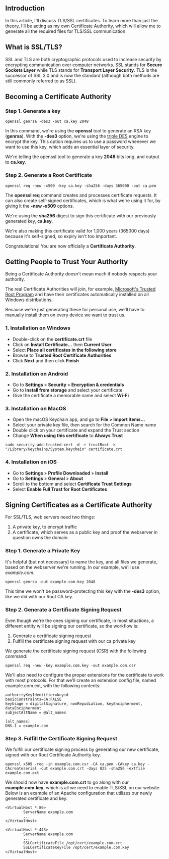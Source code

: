 ## Introduction

In this article, I'll discuss TLS/SSL certificates. To learn more than just the theory, I'll be acting as my own Certificate Authority, which will allow me to generate all the required files for TLS/SSL communication.

## What is SSL/TLS?

SSL and TLS are both cryptographic protocols used to increase security by encrypting communication over computer networks. SSL stands for **Secure Sockets Layer** while TLS stands for **Transport Layer Security**. TLS is the successor of SSL 3.0 and is now the standard (although both methods are still commonly referred to as SSL).

## Becoming a Certificate Authority

### Step 1. Generate a key

```
openssl genrsa -des3 -out ca.key 2048
```

In this command, we're using the **openssl** tool to generate an RSA key (**genrsa**). With the **-des3** option, we're using the [triple DES](https://en.wikipedia.org/wiki/Triple_DES) engine to encrypt the key. This option requires us to use a password whenever we want to use this key, which adds an essential layer of security.

We're telling the openssl tool to generate a key **2048** bits long, and output to **ca.key**.

### Step 2. Generate a Root Certificate

```
openssl req -new -x509 -key ca.key -sha256 -days 365000 -out ca.pem
```

The **openssl req** command creates and processes certificate requests. It can also create self-signed certificates, which is what we're using it for, by giving it the **-new -x509** options.

We're using the **sha256** digest to sign this certificate with our previously generated key, **ca.key**.

We're also making this certificate valid for 1,000 years (365000 days) because it's self-signed, so expiry isn't too important.

Congratulations! You are now officially a **Certificate Authority**.

## Getting People to Trust Your Authority

Being a Certificate Authority doesn't mean much if nobody respects your authority.

The real Certificate Authorities will join, for example, [Microsoft's Trusted Root Program](https://docs.microsoft.com/en-us/security/trusted-root/program-requirements) and have their certificates automatically installed on all Windows distributions.

Because we're just generating these for personal use, we'll have to manually install them on every device we want to trust us.

### 1. Installation on Windows
- Double-click on the **certificate.crt** file
- Click on **Install Certificate…** then **Current User**
- Select **Place all certificates in the following store**
- Browse to **Trusted Root Certificate Authorities**
- Click **Next** and then click **Finish**

### 2. Installation on Android
- Go to **Settings** » **Security** » **Encryption & credentials**
- Go to **Install from storage** and select your certificate
- Give the certificate a memorable name and select **Wi-Fi**

### 3. Installation on MacOS
- Open the macOS Keychain app, and go to **File > Import Items…**
- Select your private key file, then search for the Common Name name
- Double click on your certificate and expand the Trust section
- Change **When using this certificate** to **Always Trust**

```
sudo security add-trusted-cert -d -r trustRoot -k "/Library/Keychains/System.keychain" certificate.crt
```

### 4. Installation on iOS
- Go to **Settings** » **Profile Downloaded** » **Install**
- Go to **Settings** » **General** » **About**
- Scroll to the bottom and select **Certificate Trust Settings**
- Select **Enable Full Trust for Root Certificates**

## Signing Certificates as a Certificate Authority

For SSL/TLS, web servers need two things:
1. A private key, to encrypt traffic
2. A certificate, which serves as a public key and proof the webserver in question owns the domain.

### Step 1. Generate a Private Key

It's helpful (but not necessary) to name the key, and all files we generate, based on the webserver we're running. In our example, we'll use *example.com*.

```
openssl genrsa -out example.com.key 2048
```

This time we won't be password-protecting this key with the **-des3** option, like we did with our Root CA key.

### Step 2. Generate a Certificate Signing Request

Even though we're the ones signing our certificate, in most situations, a different entity will be signing our certificate, so the workflow is:
1. Generate a certificate signing request
2. Fulfill the certificate signing request with our ca private key

We generate the certificate signing request (CSR) with the following command:

```
openssl req -new -key example.com.key -out example.com.csr
```

We'll also need to configure the proper extensions for the certificate to work with most protocols. For that we'll create an extension config file, named example.com.ext, with the following contents:

```
authorityKeyIdentifier=keyid
basicConstraints=CA:FALSE
keyUsage = digitalSignature, nonRepudiation, keyEncipherment, dataEncipherment
subjectAltName = @alt_names

[alt_names]
DNS.1 = example.com
```

### Step 3. Fulfill the Certificate Signing Request

We fulfill our certificate signing process by generating our new certificate, signed with our Root Certificate Authority key.

```
openssl x509 -req -in example.com.csr -CA ca.pem -CAkey ca.key -CAcreateserial -out example.com.crt -days 825 -sha256 -extfile example.com.ext
```

We should now have **example.com.crt** to go along with our **example.com.key**, which is all we need to enable TLS/SSL on our website. Below is an example of an Apache configuration that utilizes our newly generated certificate and key.

```
<VirtualHost *:80>
        ServerName example.com
        ...
</VirtualHost>

<VirtualHost *:443>
        ServerName example.com
        ...
        SSLCertificateFile /opt/cert/example.com.crt
        SSLCertificateKeyFile /opt/cert/example.com.key
</VirtualHost>
```
